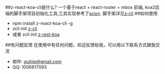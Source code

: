 ##z-react-koa-cli是什么?
一个基于react + react-router + mbox 前端, koa2后端的脚手架项目初始化工具;工具实现参考了[scion](https://github.com/jrainlau/scion).
脚手架详见[z-cli](https://github.com/zhonggithub/z-cli)
##如何使用

* npm install z-react-koa-cli -g
* zcli init [z-cli](https://github.com/zhonggithub/z-cli.git)
* 或者 zcli init [z-rest-koa](https://github.com/zhonggithub/z-rest-koa.git)

##有问题反馈
在使用中有任何问题，欢迎反馈给我，可以用以下联系方式跟我交流

* 邮件: quitjie@gmail.com
* QQ: 1006817093